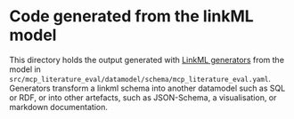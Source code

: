 # Code generated from the linkML model

This directory holds the output generated with [LinkML generators](https://linkml.io/linkml/generators/index.html)
from the model in `src/mcp_literature_eval/datamodel/schema/mcp_literature_eval.yaml`.
Generators transform a linkml schema into another datamodel such as SQL or RDF, or into other artefacts,
such as JSON-Schema, a visualisation, or markdown documentation.
